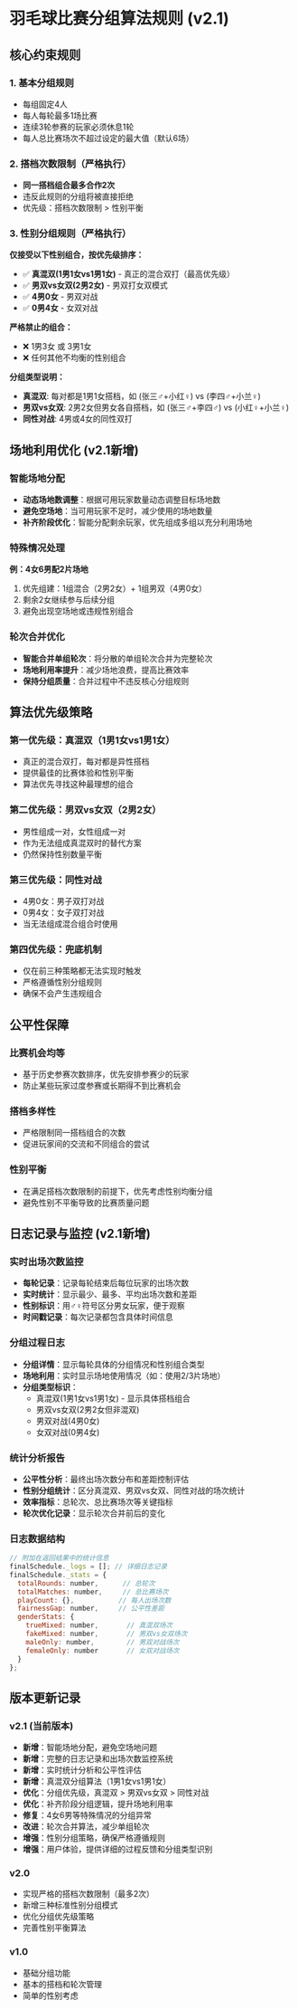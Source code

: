# 羽毛球比赛分组算法规则 (v2.1)

## 核心约束规则

### 1. 基本分组规则
- 每组固定4人
- 每人每轮最多1场比赛
- 连续3轮参赛的玩家必须休息1轮
- 每人总比赛场次不超过设定的最大值（默认6场）

### 2. 搭档次数限制（严格执行）
- **同一搭档组合最多合作2次**
- 违反此规则的分组将被直接拒绝
- 优先级：搭档次数限制 > 性别平衡

### 3. 性别分组规则（严格执行）
**仅接受以下性别组合，按优先级排序：**
- ✅ **真混双(1男1女vs1男1女)** - 真正的混合双打（最高优先级）
- ✅ **男双vs女双(2男2女)** - 男双打女双模式
- ✅ **4男0女** - 男双对战
- ✅ **0男4女** - 女双对战

**严格禁止的组合：**
- ❌ 1男3女 或 3男1女
- ❌ 任何其他不均衡的性别组合

**分组类型说明：**
- **真混双**: 每对都是1男1女搭档，如 (张三♂+小红♀) vs (李四♂+小兰♀)
- **男双vs女双**: 2男2女但男女各自搭档，如 (张三♂+李四♂) vs (小红♀+小兰♀)
- **同性对战**: 4男或4女的同性双打

## 场地利用优化 (v2.1新增)

### 智能场地分配
- **动态场地数调整**：根据可用玩家数量动态调整目标场地数
- **避免空场地**：当可用玩家不足时，减少使用的场地数量
- **补齐阶段优化**：智能分配剩余玩家，优先组成多组以充分利用场地

### 特殊情况处理
**例：4女6男配2片场地**
1. 优先组建：1组混合（2男2女）+ 1组男双（4男0女）
2. 剩余2女继续参与后续分组
3. 避免出现空场地或违规性别组合

### 轮次合并优化
- **智能合并单组轮次**：将分散的单组轮次合并为完整轮次
- **场地利用率提升**：减少场地浪费，提高比赛效率
- **保持分组质量**：合并过程中不违反核心分组规则

## 算法优先级策略

### 第一优先级：真混双（1男1女vs1男1女）
- 真正的混合双打，每对都是异性搭档
- 提供最佳的比赛体验和性别平衡
- 算法优先寻找这种最理想的组合

### 第二优先级：男双vs女双（2男2女）
- 男性组成一对，女性组成一对
- 作为无法组成真混双时的替代方案
- 仍然保持性别数量平衡

### 第三优先级：同性对战
- 4男0女：男子双打对战
- 0男4女：女子双打对战
- 当无法组成混合组合时使用

### 第四优先级：兜底机制
- 仅在前三种策略都无法实现时触发
- 严格遵循性别分组规则
- 确保不会产生违规组合

## 公平性保障

### 比赛机会均等
- 基于历史参赛次数排序，优先安排参赛少的玩家
- 防止某些玩家过度参赛或长期得不到比赛机会

### 搭档多样性
- 严格限制同一搭档组合的次数
- 促进玩家间的交流和不同组合的尝试

### 性别平衡
- 在满足搭档次数限制的前提下，优先考虑性别均衡分组
- 避免性别不平衡导致的比赛质量问题

## 日志记录与监控 (v2.1新增)

### 实时出场次数监控
- **每轮记录**：记录每轮结束后每位玩家的出场次数
- **实时统计**：显示最少、最多、平均出场次数和差距
- **性别标识**：用♂♀符号区分男女玩家，便于观察
- **时间戳记录**：每次记录都包含具体时间信息

### 分组过程日志
- **分组详情**：显示每轮具体的分组情况和性别组合类型
- **场地利用**：实时显示场地使用情况（如：使用2/3片场地）
- **分组类型标识**：
  - 真混双(1男1女vs1男1女) - 显示具体搭档组合
  - 男双vs女双(2男2女但非混双)
  - 男双对战(4男0女) 
  - 女双对战(0男4女)

### 统计分析报告
- **公平性分析**：最终出场次数分布和差距控制评估
- **性别分组统计**：区分真混双、男双vs女双、同性对战的场次统计
- **效率指标**：总轮次、总比赛场次等关键指标
- **轮次优化记录**：显示轮次合并前后的变化

### 日志数据结构
```javascript
// 附加在返回结果中的统计信息
finalSchedule._logs = []; // 详细日志记录
finalSchedule._stats = {
  totalRounds: number,      // 总轮次
  totalMatches: number,     // 总比赛场次
  playCount: {},           // 每人出场次数
  fairnessGap: number,     // 公平性差距
  genderStats: {
    trueMixed: number,       // 真混双场次
    fakeMixed: number,       // 男双vs女双场次
    maleOnly: number,        // 男双对战场次
    femaleOnly: number       // 女双对战场次
  }
};
```

## 版本更新记录

### v2.1 (当前版本)
- **新增**：智能场地分配，避免空场地问题
- **新增**：完整的日志记录和出场次数监控系统
- **新增**：实时统计分析和公平性评估
- **新增**：真混双分组算法（1男1女vs1男1女）
- **优化**：分组优先级，真混双 > 男双vs女双 > 同性对战
- **优化**：补齐阶段分组逻辑，提升场地利用率
- **修复**：4女6男等特殊情况的分组异常
- **改进**：轮次合并算法，减少单组轮次
- **增强**：性别分组策略，确保严格遵循规则
- **增强**：用户体验，提供详细的过程反馈和分组类型识别

### v2.0
- 实现严格的搭档次数限制（最多2次）
- 新增三种标准性别分组模式
- 优化分组优先级策略
- 完善性别平衡算法

### v1.0
- 基础分组功能
- 基本的搭档和轮次管理
- 简单的性别考虑